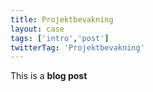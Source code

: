 ```yaml
---
title: Projektbevakning
layout: case
tags: ['intro','post']
twitterTag: 'Projektbevakning'
---
```


This is a **blog post**

